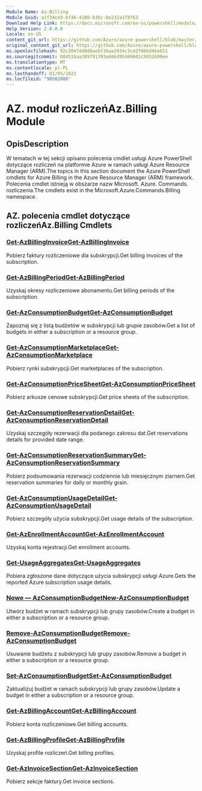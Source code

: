 ```yaml
---
Module Name: Az.Billing
Module Guid: a1f34ce9-bf46-4180-b36c-be232a1f8f63
Download Help Link: https://docs.microsoft.com/en-us/powershell/module/az.billing
Help Version: 2.0.0.0
Locale: en-US
content_git_url: https://github.com/Azure/azure-powershell/blob/master/src/Billing/Billing/help/Az.Billing.md
original_content_git_url: https://github.com/Azure/azure-powershell/blob/master/src/Billing/Billing/help/Az.Billing.md
ms.openlocfilehash: 92c2047dd0d6aebf3baa2934c3cd2f006d46e651
ms.sourcegitcommit: 68451baa389791703e666d95469602c5652609ee
ms.translationtype: MT
ms.contentlocale: pl-PL
ms.lasthandoff: 01/05/2021
ms.locfileid: "98502088"
---
```

# <span data-ttu-id="b7231-101">AZ. moduł rozliczeń</span><span class="sxs-lookup"><span data-stu-id="b7231-101">Az.Billing Module</span></span>
## <span data-ttu-id="b7231-102">Opis</span><span class="sxs-lookup"><span data-stu-id="b7231-102">Description</span></span>
<span data-ttu-id="b7231-103">W tematach w tej sekcji opisano polecenia cmdlet usługi Azure PowerShell dotyczące rozliczeń na platformie Azure w ramach usługi Azure Resource Manager (ARM).</span><span class="sxs-lookup"><span data-stu-id="b7231-103">The topics in this section document the Azure PowerShell cmdlets for Azure Billing in the Azure Resource Manager (ARM) framework.</span></span> <span data-ttu-id="b7231-104">Polecenia cmdlet istnieją w obszarze nazw Microsoft. Azure. Commands. rozliczenia.</span><span class="sxs-lookup"><span data-stu-id="b7231-104">The cmdlets exist in the Microsoft.Azure.Commands.Billing namespace.</span></span>

## <span data-ttu-id="b7231-105">AZ. polecenia cmdlet dotyczące rozliczeń</span><span class="sxs-lookup"><span data-stu-id="b7231-105">Az.Billing Cmdlets</span></span>
### [<span data-ttu-id="b7231-106">Get-AzBillingInvoice</span><span class="sxs-lookup"><span data-stu-id="b7231-106">Get-AzBillingInvoice</span></span>](Get-AzBillingInvoice.md)
<span data-ttu-id="b7231-107">Pobierz faktury rozliczeniowe dla subskrypcji.</span><span class="sxs-lookup"><span data-stu-id="b7231-107">Get billing invoices of the subscription.</span></span>

### [<span data-ttu-id="b7231-108">Get-AzBillingPeriod</span><span class="sxs-lookup"><span data-stu-id="b7231-108">Get-AzBillingPeriod</span></span>](Get-AzBillingPeriod.md)
<span data-ttu-id="b7231-109">Uzyskaj okresy rozliczeniowe abonamentu.</span><span class="sxs-lookup"><span data-stu-id="b7231-109">Get billing periods of the subscription.</span></span>

### [<span data-ttu-id="b7231-110">Get-AzConsumptionBudget</span><span class="sxs-lookup"><span data-stu-id="b7231-110">Get-AzConsumptionBudget</span></span>](Get-AzConsumptionBudget.md)
<span data-ttu-id="b7231-111">Zapoznaj się z listą budżetów w subskrypcji lub grupie zasobów.</span><span class="sxs-lookup"><span data-stu-id="b7231-111">Get a list of budgets in either a subscription or a resource group.</span></span>

### [<span data-ttu-id="b7231-112">Get-AzConsumptionMarketplace</span><span class="sxs-lookup"><span data-stu-id="b7231-112">Get-AzConsumptionMarketplace</span></span>](Get-AzConsumptionMarketplace.md)
<span data-ttu-id="b7231-113">Pobierz rynki subskrypcji.</span><span class="sxs-lookup"><span data-stu-id="b7231-113">Get marketplaces of the subscription.</span></span>

### [<span data-ttu-id="b7231-114">Get-AzConsumptionPriceSheet</span><span class="sxs-lookup"><span data-stu-id="b7231-114">Get-AzConsumptionPriceSheet</span></span>](Get-AzConsumptionPriceSheet.md)
<span data-ttu-id="b7231-115">Pobierz arkusze cenowe subskrypcji.</span><span class="sxs-lookup"><span data-stu-id="b7231-115">Get price sheets of the subscription.</span></span>

### [<span data-ttu-id="b7231-116">Get-AzConsumptionReservationDetail</span><span class="sxs-lookup"><span data-stu-id="b7231-116">Get-AzConsumptionReservationDetail</span></span>](Get-AzConsumptionReservationDetail.md)
<span data-ttu-id="b7231-117">Uzyskaj szczegóły rezerwacji dla podanego zakresu dat.</span><span class="sxs-lookup"><span data-stu-id="b7231-117">Get reservations details for provided date range.</span></span>

### [<span data-ttu-id="b7231-118">Get-AzConsumptionReservationSummary</span><span class="sxs-lookup"><span data-stu-id="b7231-118">Get-AzConsumptionReservationSummary</span></span>](Get-AzConsumptionReservationSummary.md)
<span data-ttu-id="b7231-119">Pobierz podsumowania rezerwacji codziennie lub miesięcznym ziarnem.</span><span class="sxs-lookup"><span data-stu-id="b7231-119">Get reservation summaries for daily or monthly grain.</span></span>

### [<span data-ttu-id="b7231-120">Get-AzConsumptionUsageDetail</span><span class="sxs-lookup"><span data-stu-id="b7231-120">Get-AzConsumptionUsageDetail</span></span>](Get-AzConsumptionUsageDetail.md)
<span data-ttu-id="b7231-121">Pobierz szczegóły użycia subskrypcji.</span><span class="sxs-lookup"><span data-stu-id="b7231-121">Get usage details of the subscription.</span></span>

### [<span data-ttu-id="b7231-122">Get-AzEnrollmentAccount</span><span class="sxs-lookup"><span data-stu-id="b7231-122">Get-AzEnrollmentAccount</span></span>](Get-AzEnrollmentAccount.md)
<span data-ttu-id="b7231-123">Uzyskaj konta rejestracji.</span><span class="sxs-lookup"><span data-stu-id="b7231-123">Get enrollment accounts.</span></span>

### [<span data-ttu-id="b7231-124">Get-UsageAggregates</span><span class="sxs-lookup"><span data-stu-id="b7231-124">Get-UsageAggregates</span></span>](Get-UsageAggregates.md)
<span data-ttu-id="b7231-125">Pobiera zgłoszone dane dotyczące użycia subskrypcji usługi Azure.</span><span class="sxs-lookup"><span data-stu-id="b7231-125">Gets the reported Azure subscription usage details.</span></span>

### [<span data-ttu-id="b7231-126">Nowe — AzConsumptionBudget</span><span class="sxs-lookup"><span data-stu-id="b7231-126">New-AzConsumptionBudget</span></span>](New-AzConsumptionBudget.md)
<span data-ttu-id="b7231-127">Utwórz budżet w ramach subskrypcji lub grupy zasobów.</span><span class="sxs-lookup"><span data-stu-id="b7231-127">Create a budget in either a subscription or a resource group.</span></span>

### [<span data-ttu-id="b7231-128">Remove-AzConsumptionBudget</span><span class="sxs-lookup"><span data-stu-id="b7231-128">Remove-AzConsumptionBudget</span></span>](Remove-AzConsumptionBudget.md)
<span data-ttu-id="b7231-129">Usuwanie budżetu z subskrypcji lub grupy zasobów.</span><span class="sxs-lookup"><span data-stu-id="b7231-129">Remove a budget in either a subscription or a resource group.</span></span>

### [<span data-ttu-id="b7231-130">Set-AzConsumptionBudget</span><span class="sxs-lookup"><span data-stu-id="b7231-130">Set-AzConsumptionBudget</span></span>](Set-AzConsumptionBudget.md)
<span data-ttu-id="b7231-131">Zaktualizuj budżet w ramach subskrypcji lub grupy zasobów.</span><span class="sxs-lookup"><span data-stu-id="b7231-131">Update a budget in either a subscription or a resource group.</span></span>

### [<span data-ttu-id="b7231-132">Get-AzBillingAccount</span><span class="sxs-lookup"><span data-stu-id="b7231-132">Get-AzBillingAccount</span></span>](Get-AzBillingAccount.md)
<span data-ttu-id="b7231-133">Pobierz konta rozliczeniowe.</span><span class="sxs-lookup"><span data-stu-id="b7231-133">Get billing accounts.</span></span>

### [<span data-ttu-id="b7231-134">Get-AzBillingProfile</span><span class="sxs-lookup"><span data-stu-id="b7231-134">Get-AzBillingProfile</span></span>](Get-AzBillingProfile.md)
<span data-ttu-id="b7231-135">Uzyskaj profile rozliczeń.</span><span class="sxs-lookup"><span data-stu-id="b7231-135">Get billing profiles.</span></span>

### [<span data-ttu-id="b7231-136">Get-AzInvoiceSection</span><span class="sxs-lookup"><span data-stu-id="b7231-136">Get-AzInvoiceSection</span></span>](Get-AzInvoiceSection.md)
<span data-ttu-id="b7231-137">Pobierz sekcje faktury.</span><span class="sxs-lookup"><span data-stu-id="b7231-137">Get invoice sections.</span></span>

